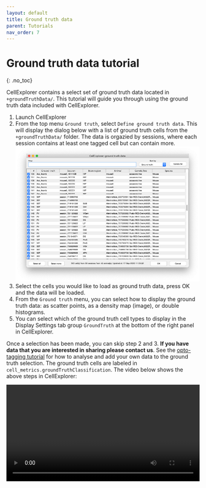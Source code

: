 ```yaml
---
layout: default
title: Ground truth data
parent: Tutorials
nav_order: 7
---
```

# Ground truth data tutorial
{: .no_toc}

CellExplorer contains a select set of ground truth data located in `+groundTruthData/`. This tutorial will guide you through using the ground truth data included with CellExplorer.

1. Launch CellExplorer
2. From the top menu `Ground truth`, select `Define ground truth data`. This will display the dialog below with a list of ground truth cells from the `+groundTruthData/` folder. The data is orgazied by sessions, where each session contains at least one tagged cell but can contain more.
![](https://raw.githubusercontent.com/petersenpeter/common_resources/main/images/GroundTruthCellsDialog_v2.png)
3. Select the cells you would like to load as ground truth data, press OK and the data will be loaded.
4. From the `Ground truth` menu, you can select how to display the ground truth data: as scatter points, as a density map (image), or double histograms.
5. You can select which of the ground truth cell types to display in the Display Settings tab group `GroundTruth` at the bottom of the right panel in CellExplorer.

Once a selection has been made, you can skip step 2 and 3. __If you have data that you are interested in sharing please contact us__. See the [opto-tagging tutorial](/tutorials/optotagging-tutorial/) for how to analyse and add your own data to the ground truth selection. The ground truth cells are labeled in `cell_metrics.groundTruthClassification`.  The video below shows the above steps in CellExplorer:

<video width="100%" height="auto" controls="controls">
  <source src="https://raw.githubusercontent.com/petersenpeter/common_resources/main/images/GroundTruthTutorial.mp4" type="video/mp4">
</video>
